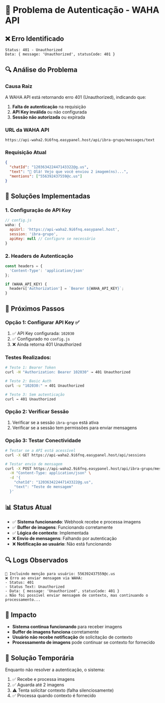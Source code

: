 # 🚨 Problema de Autenticação - WAHA API

## ❌ Erro Identificado

```
Status: 401 - Unauthorized
Data: { message: 'Unauthorized', statusCode: 401 }
```

## 🔍 Análise do Problema

### **Causa Raiz**
A WAHA API está retornando erro 401 (Unauthorized), indicando que:
1. **Falta de autenticação** na requisição
2. **API Key inválida** ou não configurada
3. **Sessão não autorizada** ou expirada

### **URL da WAHA API**
```
https://api-waha2.9i6fnq.easypanel.host/api/ibra-grupo/messages/text
```

### **Requisição Atual**
```json
{
  "chatId": "120363422447143322@g.us",
  "text": "📝 Olá! Vejo que você enviou 2 imagem(ns)...",
  "mentions": ["556392437559@c.us"]
}
```

## 🔧 Soluções Implementadas

### 1. **Configuração de API Key**
```javascript
// config.js
waha: {
  apiUrl: 'https://api-waha2.9i6fnq.easypanel.host',
  session: 'ibra-grupo',
  apiKey: null // Configure se necessário
}
```

### 2. **Headers de Autenticação**
```javascript
const headers = {
  'Content-Type': 'application/json'
};

if (WAHA_API_KEY) {
  headers['Authorization'] = `Bearer ${WAHA_API_KEY}`;
}
```

## 🎯 Próximos Passos

### **Opção 1: Configurar API Key** ✅
1. ✅ API Key configurada: `102030`
2. ✅ Configurado no `config.js`
3. ❌ Ainda retorna 401 Unauthorized

### **Testes Realizados:**
```bash
# Teste 1: Bearer Token
curl -H "Authorization: Bearer 102030" → 401 Unauthorized

# Teste 2: Basic Auth
curl -u "102030:" → 401 Unauthorized

# Teste 3: Sem autenticação
curl → 401 Unauthorized
```

### **Opção 2: Verificar Sessão**
1. Verificar se a sessão `ibra-grupo` está ativa
2. Verificar se a sessão tem permissões para enviar mensagens

### **Opção 3: Testar Conectividade**
```bash
# Testar se a API está acessível
curl -X GET https://api-waha2.9i6fnq.easypanel.host/api/sessions

# Testar envio de mensagem
curl -X POST https://api-waha2.9i6fnq.easypanel.host/api/ibra-grupo/messages/text \
  -H "Content-Type: application/json" \
  -d '{
    "chatId": "120363422447143322@g.us",
    "text": "Teste de mensagem"
  }'
```

## 📊 Status Atual

- ✅ **Sistema funcionando**: Webhook recebe e processa imagens
- ✅ **Buffer de imagens**: Funcionando corretamente
- ✅ **Lógica de contexto**: Implementada
- ❌ **Envio de mensagens**: Falhando por autenticação
- ❌ **Notificação ao usuário**: Não está funcionando

## 🔍 Logs Observados

```
👤 Incluindo menção para usuário: 556392437559@c.us
❌ Erro ao enviar mensagem via WAHA:
- Status: 401
- Status Text: Unauthorized
- Data: { message: 'Unauthorized', statusCode: 401 }
⚠️ Não foi possível enviar mensagem de contexto, mas continuando o processamento...
```

## 🎯 Impacto

- **Sistema continua funcionando** para receber imagens
- **Buffer de imagens funciona** corretamente
- **Usuário não recebe notificação** de solicitação de contexto
- **Processamento de imagens** pode continuar se contexto for fornecido

## 🚀 Solução Temporária

Enquanto não resolver a autenticação, o sistema:
1. ✅ Recebe e processa imagens
2. ✅ Aguarda até 2 imagens
3. ⚠️ Tenta solicitar contexto (falha silenciosamente)
4. ✅ Processa quando contexto é fornecido

